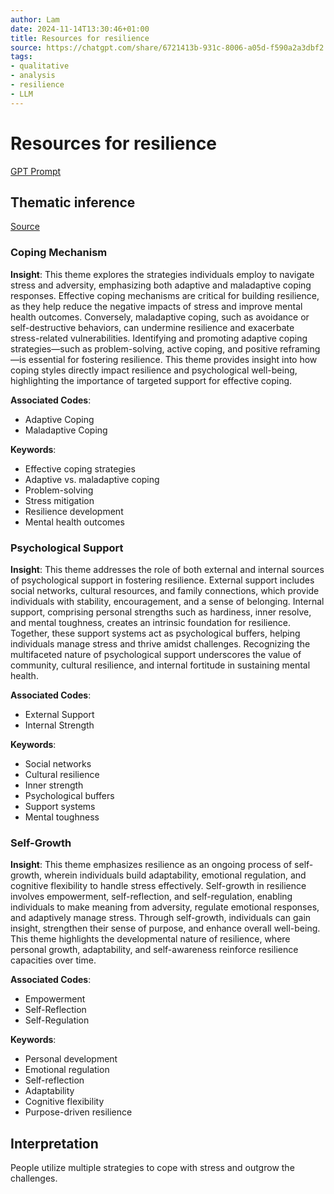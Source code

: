 ```yaml
---
author: Lam
date: 2024-11-14T13:30:46+01:00
title: Resources for resilience
source: https://chatgpt.com/share/6721413b-931c-8006-a05d-f590a2a3dbf2
tags:
- qualitative
- analysis
- resilience
- LLM
---
```


# Resources for resilience

[GPT Prompt](Projects/prompt-for-GPT-based-thematic-analysis.md)

## Thematic inference

[Source](https://chatgpt.com/share/6721413b-931c-8006-a05d-f590a2a3dbf2)

### Coping Mechanism

**Insight**: This theme explores the strategies individuals employ to navigate stress and adversity, emphasizing both adaptive and maladaptive coping responses. Effective coping mechanisms are critical for building resilience, as they help reduce the negative impacts of stress and improve mental health outcomes. Conversely, maladaptive coping, such as avoidance or self-destructive behaviors, can undermine resilience and exacerbate stress-related vulnerabilities. Identifying and promoting adaptive coping strategies—such as problem-solving, active coping, and positive reframing—is essential for fostering resilience. This theme provides insight into how coping styles directly impact resilience and psychological well-being, highlighting the importance of targeted support for effective coping.

**Associated Codes**:
- Adaptive Coping
- Maladaptive Coping

**Keywords**:
- Effective coping strategies
- Adaptive vs. maladaptive coping
- Problem-solving
- Stress mitigation
- Resilience development
- Mental health outcomes

### Psychological Support

**Insight**: This theme addresses the role of both external and internal sources of psychological support in fostering resilience. External support includes social networks, cultural resources, and family connections, which provide individuals with stability, encouragement, and a sense of belonging. Internal support, comprising personal strengths such as hardiness, inner resolve, and mental toughness, creates an intrinsic foundation for resilience. Together, these support systems act as psychological buffers, helping individuals manage stress and thrive amidst challenges. Recognizing the multifaceted nature of psychological support underscores the value of community, cultural resilience, and internal fortitude in sustaining mental health.

**Associated Codes**:
- External Support
- Internal Strength

**Keywords**:
- Social networks
- Cultural resilience
- Inner strength
- Psychological buffers
- Support systems
- Mental toughness

### Self-Growth

**Insight**: This theme emphasizes resilience as an ongoing process of self-growth, wherein individuals build adaptability, emotional regulation, and cognitive flexibility to handle stress effectively. Self-growth in resilience involves empowerment, self-reflection, and self-regulation, enabling individuals to make meaning from adversity, regulate emotional responses, and adaptively manage stress. Through self-growth, individuals can gain insight, strengthen their sense of purpose, and enhance overall well-being. This theme highlights the developmental nature of resilience, where personal growth, adaptability, and self-awareness reinforce resilience capacities over time.

**Associated Codes**:
- Empowerment
- Self-Reflection
- Self-Regulation

**Keywords**:
- Personal development
- Emotional regulation
- Self-reflection
- Adaptability
- Cognitive flexibility
- Purpose-driven resilience

## Interpretation

People utilize multiple strategies to cope with stress and outgrow the challenges.

